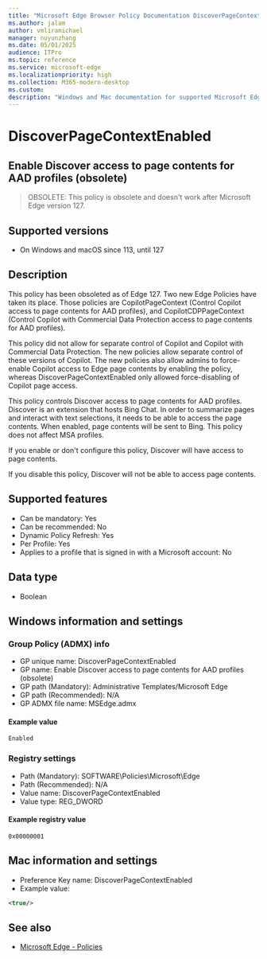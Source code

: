 ```yaml
---
title: "Microsoft Edge Browser Policy Documentation DiscoverPageContextEnabled"
ms.author: jalam
author: vmliramichael
manager: nuyunzhang
ms.date: 05/01/2025
audience: ITPro
ms.topic: reference
ms.service: microsoft-edge
ms.localizationpriority: high
ms.collection: M365-modern-desktop
ms.custom:
description: "Windows and Mac documentation for supported Microsoft Edge Browser policy: Enable Discover access to page contents for AAD profiles (obsolete)"
---
```


<!--THIS FILE IS AUTOMATICALLY GENERATED. MANUAL CHANGES WILL BE OVERWRITTEN.-->
<!--Please contact the Microsoft Edge Manageability team with any questions.-->

# DiscoverPageContextEnabled

## Enable Discover access to page contents for AAD profiles (obsolete)
> OBSOLETE: This policy is obsolete and doesn't work after Microsoft Edge version 127.

## Supported versions

- On Windows and macOS since 113, until 127

## Description

This policy has been obsoleted as of Edge 127. Two new Edge Policies have taken its place. Those policies are CopilotPageContext (Control Copilot access to page contents for AAD profiles), and CopilotCDPPageContext (Control Copilot with Commercial Data Protection access to page contents for AAD profiles).

This policy did not allow for separate control of Copilot and Copilot with Commercial Data Protection. The new policies allow separate control of these versions of Copilot. The new policies also allow admins to force-enable Copilot access to Edge page contents by enabling the policy, whereas DiscoverPageContextEnabled only allowed force-disabling of Copilot page access.

This policy controls Discover access to page contents for AAD profiles. Discover is an extension that hosts Bing Chat. In order to summarize pages and interact with text selections, it needs to be able to access the page contents. When enabled, page contents will be sent to Bing. This policy does not affect MSA profiles.

If you enable or don't configure this policy, Discover will have access to page contents.

If you disable this policy, Discover will not be able to access page contents.

## Supported features

- Can be mandatory: Yes
- Can be recommended: No
- Dynamic Policy Refresh: Yes
- Per Profile: Yes
- Applies to a profile that is signed in with a Microsoft account: No

## Data type

- Boolean

## Windows information and settings

### Group Policy (ADMX) info

- GP unique name: DiscoverPageContextEnabled
- GP name: Enable Discover access to page contents for AAD profiles (obsolete)
- GP path (Mandatory): Administrative Templates/Microsoft Edge
- GP path (Recommended): N/A
- GP ADMX file name: MSEdge.admx

#### Example value

```
Enabled
```

### Registry settings

- Path (Mandatory): SOFTWARE\Policies\Microsoft\Edge
- Path (Recommended): N/A
- Value name: DiscoverPageContextEnabled
- Value type: REG_DWORD

#### Example registry value

```
0x00000001
```


## Mac information and settings

- Preference Key name: DiscoverPageContextEnabled
- Example value:

```xml
<true/>
```

## See also
- [Microsoft Edge - Policies](../microsoft-edge-policies.md)

